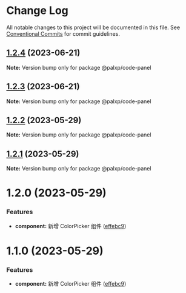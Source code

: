 # Change Log

All notable changes to this project will be documented in this file.
See [Conventional Commits](https://conventionalcommits.org) for commit guidelines.

## [1.2.4](https://github.com/palxiao/front-end-arsenal/compare/@palxp/code-panel@1.2.3...@palxp/code-panel@1.2.4) (2023-06-21)

**Note:** Version bump only for package @palxp/code-panel





## [1.2.3](https://github.com/palxiao/front-end-arsenal/compare/@palxp/code-panel@1.2.2...@palxp/code-panel@1.2.3) (2023-06-21)

**Note:** Version bump only for package @palxp/code-panel





## [1.2.2](https://github.com/palxiao/front-end-arsenal/compare/@palxp/code-panel@1.2.1...@palxp/code-panel@1.2.2) (2023-05-29)

**Note:** Version bump only for package @palxp/code-panel





## [1.2.1](https://github.com/palxiao/front-end-arsenal/compare/@palxp/code-panel@1.2.0...@palxp/code-panel@1.2.1) (2023-05-29)

**Note:** Version bump only for package @palxp/code-panel





# 1.2.0 (2023-05-29)


### Features

* **component:** 新增 ColorPicker 组件 ([effebc9](https://github.com/palxiao/front-end-arsenal/commit/effebc9795ce1426f3126c1fe07e58673da5748a))





# 1.1.0 (2023-05-29)


### Features

* **component:** 新增 ColorPicker 组件 ([effebc9](https://github.com/palxiao/front-end-arsenal/commit/effebc9795ce1426f3126c1fe07e58673da5748a))
